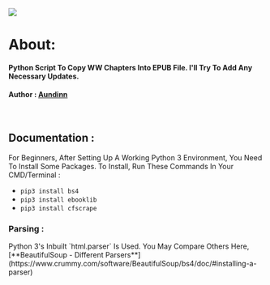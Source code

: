 <img src="https://img.shields.io/badge/Version-2.1.1-brightgreen.svg" ></img>
# About: 
<h4>Python Script To Copy WW Chapters Into EPUB File. I'll Try To Add Any Necessary Updates.</h4>


<h4> Author :  <a href="https://forum.wuxiaworld.com/profile/Aundinn">Aundinn</a> </h4>

<br/>

## Documentation :
<p>For Beginners, After Setting Up A Working Python 3 Environment, You Need To Install Some Packages. To Install, Run These Commands In Your CMD/Terminal :</p>

* `pip3 install bs4`
* `pip3 install ebooklib`
* `pip3 install cfscrape`

### Parsing :
<p>Python 3's Inbuilt `html.parser` Is Used. You May Compare Others Here, [**BeautifulSoup - Different Parsers**](https://www.crummy.com/software/BeautifulSoup/bs4/doc/#installing-a-parser)</p>
